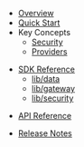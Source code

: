 * [Overview](/content/product_overview)
* [Quick Start](/content/quick_start)
* Key Concepts
  * [Security](/content/concepts/security)
  * [Providers](/content/concepts/providers)
<!-- sdk_open -->
* [SDK Reference](/content/sdk_reference)
	* [lib/data](/content/sdk/lib-data)
	* [lib/gateway](/content/sdk/lib-gateway)
	* [lib/security](/content/sdk/lib-security)
<!-- sdk_close -->
<!-- api_open -->
* [API Reference](/content/api_reference)
<!-- api_close -->
* [Release Notes](/content/release_notes)